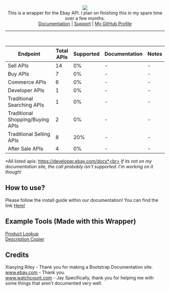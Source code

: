 <p align="center">
  <img src="https://i.ibb.co/C75cJX1/test.png" /><br>
    This is a wrapper for the Ebay API. I plan on finishing this in my spare time over a few months.<br>
    <a href="https://bay-wrapper-api.cf/" target="_blank">Documentation</a> | <a href="https://ko-fi.com/ebayapiwrapper" target="_blank">Support</a> | <a href="https://github.com/gothboiclique" target="_blank">My GitHub Profile</a>
</p>
<hr>
<br>

| Endpoint                         | Total APIs | Supported | Documentation | Notes |
|----------------------------------|------------|-----------|---------------|-------|
| Sell APIs                        |     14     |     0%    |       -       |   -   |
| Buy APIs                         |      7     |     0%    |       -       |   -   |
| Commerce APIs                    |      6     |     0%    |       -       |   -   |
| Developer APIs                   |      1     |     0%    |       -       |   -   |
| Traditional Searching APIs       |      1     |     0%    |       -       |   -   |
| Traditional Shopping/Buying APIs |      2     |     0%    |       -       |   -   |
| Traditional Selling APIs         |      8     |    20%    |       -       |   -   |
| After Sale APIs                  |      4     |     0%    |       -       |   -   |

*All listed apis: https://developer.ebay.com/docs*<br>
*If its not on my documentation site, the call probably isn't supported. I'm working on it though!*

## How to use?
Please follow the install guide within our documentation! You can find the link <a href="https://bay-wrapper-api.cf/#installation-section" target="_blank">Here!</a>


## Example Tools (Made with this Wrapper)
<a href="https://bay-boost.com/product-lookup.php">Product Lookup</a><br>
<a href="https://bay-boost.com/desc-copy.php">Description Copier</a>

## Credits
Xiaoying Riley - Thank you for making a Bootstrap Documentation site. <br>
www.ebay.com - Thank you. <br>
www.watchcount.com - Jay Specifically, thank you for helping me with some things that aren't documented very well.
